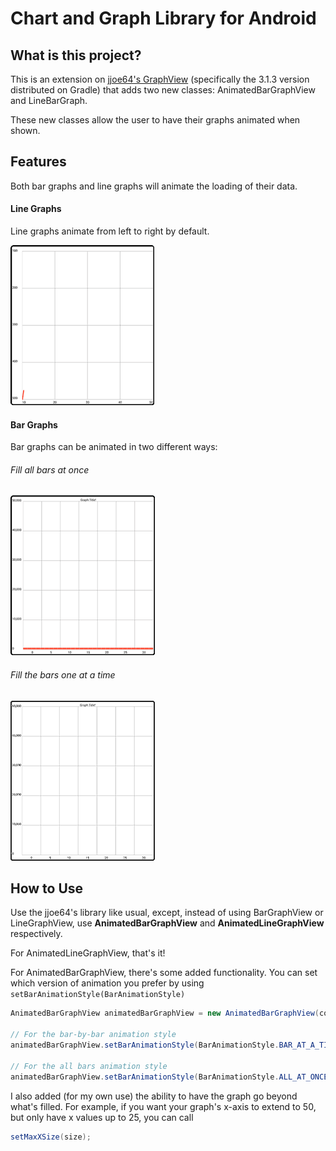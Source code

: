 Chart and Graph Library for Android
====================================

<h2>What is this project?</h2>
This is an extension on <a href="https://github.com/jjoe64/GraphView">jjoe64's GraphView</a> (specifically the 3.1.3 version distributed on Gradle) that adds two new classes: AnimatedBarGraphView and LineBarGraph.

These new classes allow the user to have their graphs animated when shown. 


<h2>Features</h2>

Both bar graphs and line graphs will animate the loading of their data. 

<h4>Line Graphs</h4>

Line graphs animate from left to right by default.

![Line graph animation](public/lineFill.gif "Line Graph Animation")

<h4>Bar Graphs</h4>

Bar graphs can be animated in two different ways:

<h6>Fill all bars at once</h6>

![Fill all bars animation](public/fullBarsFill.gif?raw=true "Fill All Bars Animation")


<h6>Fill the bars one at a time</h6>

![One at a time animation](public/barByBarFill.gif?raw=truee "One at a Time Animation")


<h2>How to Use</h2>

Use the jjoe64's library like usual, except, instead of using BarGraphView or LineGraphView, use <b>AnimatedBarGraphView</b> and <b>AnimatedLineGraphView</b> respectively.

For AnimatedLineGraphView, that's it!

For AnimatedBarGraphView, there's some added functionality. You can set which version of animation you prefer by using ```setBarAnimationStyle(BarAnimationStyle)```

```java
AnimatedBarGraphView animatedBarGraphView = new AnimatedBarGraphView(context, "Graph Title!");

// For the bar-by-bar animation style
animatedBarGraphView.setBarAnimationStyle(BarAnimationStyle.BAR_AT_A_TIME);

// For the all bars animation style
animatedBarGraphView.setBarAnimationStyle(BarAnimationStyle.ALL_AT_ONCE);
```

I also added (for my own use) the ability to have the graph go beyond what's filled. For example, if you want your graph's x-axis to extend to 50, but only have x values up to 25, you can call 
```java
setMaxXSize(size);
```

